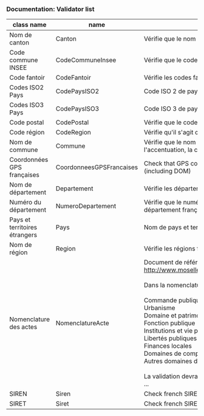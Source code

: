 ### Documentation: Validator list

| class name                   | name                   | decription                       |
| ---------------------------- | ---------------------- |--------------------------------- |
|  Nom de canton  |  Canton  |  Vérifie que le nom de canton est un canton ou pseudo-canton français valide   |
|  Code commune INSEE  |  CodeCommuneInsee  |  Vérifie que le code commune correspond bien à un code commune INSEE   |
|  Code fantoir  |  CodeFantoir  |  Vérifie les codes fantoirs valides   |
|  Codes ISO2 Pays  |  CodePaysISO2  |  Code ISO 2 de pays selon COG2024   |
|  Codes ISO3 Pays  |  CodePaysISO3  |  Code ISO 3 de pays selon COG2024   |
|  Code postal  |  CodePostal  |  Vérifie que le code postal est bien un code postal français   |
|  Code région  |  CodeRegion  |  Vérifie qu'il s'agit d'un code région selon le code officiel géographique 2024   |
|  Nom de commune  |  Commune  |  Vérifie que le nom correspond à un nom de commune française (ne vérifie pas l'accentuation, la casse, la ponctuation)   |
|  Coordonnées GPS françaises  |  CoordonneesGPSFrancaises  |  Check that GPS coordinates are in a bounding box approximating France (including DOM)   |
|  Nom de département  |  Departement  |  Vérifie les départements français valides (code officiel géographique 2020)   |
|  Numéro du département  |  NumeroDepartement  |  Vérifie que le numéro de département correspond bien à un numéro de département français   |
|  Pays et territoires étrangers  |  Pays  |  Nom de pays et territoires étrangers selon COG2024   |
|  Nom de région  |  Region  |  Vérifie les régions françaises valides (code officiel géographique 2020)   |
|  Nomenclature des actes  |  NomenclatureActe  |  Document de référence dans les spécifications SCDL :<br>        http://www.moselle.gouv.fr/content/download/1107/7994/file/nomenclature.pdf<br><br>        Dans la nomenclature Actes, les valeurs avant le '/' sont :<br><br>        Commande publique<br>        Urbanisme<br>        Domaine et patrimoine<br>        Fonction publique<br>        Institutions et vie politique<br>        Libertés publiques et pouvoirs de police<br>        Finances locales<br>        Domaines de compétences par thèmes<br>        Autres domaines de compétences<br><br>        La validation devra accepter minuscules et majuscules, accents et sans accents ...   |
|  SIREN  |  Siren  |  Check french SIREN number validity, but does not check if SIREN number exists.   |
|  SIRET  |  Siret  |  Check french SIRET number validity, but does not check if SIRET number exists.   |

